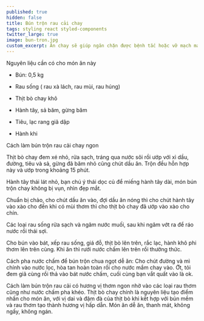 ```yaml
---
published: true
hidden: false
title: Bún trộn rau cải chay
tags: styling react styled-components
twitter_large: true
image: bun-tron.jpg
custom_excerpt: Ăn chay sẽ giúp ngăn chặn được bệnh tắc hoặc vỡ mạch máu ở người tăng huyết áp, hạn chế tai biến nhồi máu cơ tim.
---
```


Nguyên liệu cần có cho món ăn này

+ Bún: 0,5 kg

+ Rau sống ( rau xà lách, rau mùi, rau húng)

+ Thịt bò chay khô

+ Hành tây, sả băm, gừng băm

+ Tiêu, lạc rang giã dập

+ Hành khi

Cách làm bún trộn rau cải chay ngon

Thịt bò chay đem xé nhỏ, rửa sạch, tráng qua nước sôi rồi ướp với xì dầu, đường, tiêu và sả, gừng đã băm nhỏ cũng chút dầu ăn. Trộn đều hỗn hợp này và ướp trong khoảng 15 phút.

Hành tây thái lát nhỏ, bạn chú ý thái dọc củ để miếng hành tây dài, món bún trộn chay không bị vụn, nhìn đẹp mắt.

Chuẩn bị chảo, cho chút dầu ăn vào, đợi dầu ăn nóng thì cho chút hành tây vào xào cho đến khi có mùi thơm thì cho thịt bò chay đã ướp vào xào cho chín.

Các loại rau sống rửa sạch và ngâm nước muối, sau khi ngâm vớt ra để ráo nước rồi thái sợi.

Cho bún vào bát, xếp rau sống, giá đỗ, thịt bò lên trên, rắc lạc, hành khô phi thơm lên trên cùng. Khi ăn thì rưới nước chấm lên trên rồi thưởng thức.

Cách pha nước chấm để bún trộn chua ngọt dễ ăn: Cho chút đường và mì chính vào nước lọc, hòa tan hoàn toàn rồi cho nước mắm chay vào. Ớt, tỏi đem giã cùng rồi thả vào bát nước chấm, cuối cùng bạn vắt quất vào là ok.

Cách làm bún trộn rau cải có hương vị thơm ngon nhờ vào các loại rau thơm cũng như nước chấm pha khéo. Thịt bò chay chính là nguyên liệu tạo điểm nhấn cho món ăn, với vị dai và đậm đà của thịt bò khi kết hợp với bún mềm và rau thơm tạo thành hương vị hấp dẫn. Món ăn dễ ăn, thanh mát, không ngấy, không ngán.